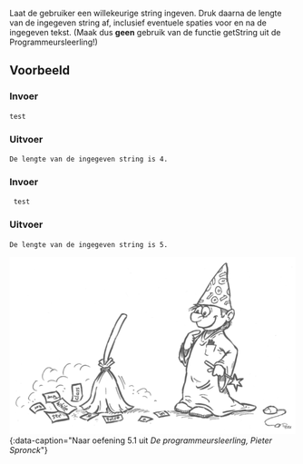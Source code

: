 Laat de gebruiker een willekeurige string ingeven.
Druk daarna de lengte van de ingegeven string af, inclusief eventuele spaties voor en na de ingegeven tekst.
(Maak dus **geen** gebruik van de functie getString uit de Programmeursleerling!)


## Voorbeeld

### Invoer
```
test
```

### Uitvoer
```
De lengte van de ingegeven string is 4.
```

### Invoer
```
 test
```

### Uitvoer
```
De lengte van de ingegeven string is 5.
```

![afbeelding programmeursleerling](media/figuurProgrammeursleerling.png "Naar oefening 5.1 uit *De programmeursleerling, Pieter Spronck*"){:data-caption="Naar oefening 5.1 uit *De programmeursleerling, Pieter Spronck*"}

